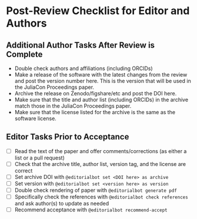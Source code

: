 # Post-Review Checklist for Editor and Authors

## Additional Author Tasks After Review is Complete
- Double check authors and affiliations (including ORCIDs)
- Make a release of the software with the latest changes from the review and post the version number here. This is the version that will be used in the JuliaCon Proceedings paper.
- Archive the release on Zenodo/figshare/etc and post the DOI here.
- Make sure that the title and author list (including ORCIDs) in the archive match those in the JuliaCon Proceedings paper.
- Make sure that the license listed for the archive is the same as the software license.

## Editor Tasks Prior to Acceptance
- [ ] Read the text of the paper and offer comments/corrections (as either a list or a pull request)
- [ ] Check that the archive title, author list, version tag, and the license are correct
- [ ] Set archive DOI with ``@editorialbot set <DOI here> as archive``
- [ ] Set version with ``@editorialbot set <version here> as version``
- [ ] Double check rendering of paper with ``@editorialbot generate pdf``
- [ ] Specifically check the references with ``@editorialbot check references`` and ask author(s) to update as needed
- [ ] Recommend acceptance with ``@editorialbot recommend-accept``
